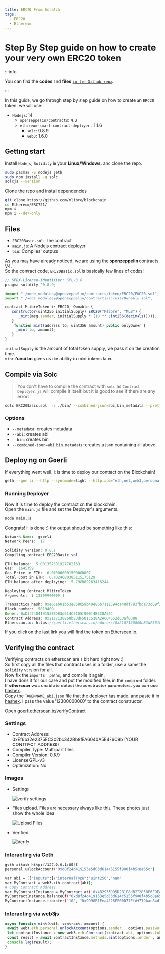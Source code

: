 ```yaml
---
title: ERC20 From Scratch
tags:
  - ERC20
  - Ethereum
---
```


# Step By Step guide on how to create your very own ERC20 token

:::info

You can find the **codes** and **files** [`in the Github repo`](https://github.com/mlibre/blockchain/tree/master/Tutorials/Ethereum/ERC20).

:::

In this guide, we go through step by step guide on how to create an `ERC20` token. we will use:  

* `Nodejs`: 14
  * `openzeppelin/contracts`: 4.3
  * `ethereum-smart-contract-deployer` : 1.1.6
    * `solc`: 0.8.9
    * `web3`: 1.6.0

## Getting start

Install `Nodejs`, `Solidity` in your **Linux/Windows**. and clone the repo.

```bash
sudo pacman -S nodejs geth
sudo npm install -g solc
solcjs --version
```

Clone the repo and install dependencies

```bash
git clone https://github.com/mlibre/blockchain
cd Ethereum/ERC721/
npm i
npm i --dev-only
```

## Files

* `ERC20Basic.sol`: The contract
* `main.js`: A Nodejs contract deployer
* `bin`: Compiles' outputs

As you may have already noticed, we are using the **openzeppelin** contracts V4.  
So the contract code, `ERC20Basic.sol` is basically few lines of codes!

```javascript
// SPDX-License-Identifier: GPL-3.0
pragma solidity ^0.8.9;

import "./node_modules/@openzeppelin/contracts/token/ERC20/ERC20.sol";
import "./node_modules/@openzeppelin/contracts/access/Ownable.sol";

contract MlibreToken is ERC20, Ownable {
   constructor(uint256 initialSupply) ERC20("Mlibre", "MLB") {
      _mint(msg.sender, initialSupply * (10 ** uint256(decimals())));
   }
    function mint(address to, uint256 amount) public onlyOwner {
     _mint(to, amount);
   }
}
```

`initialSupply` is the amount of total token supply, we pass it on the creation time.  
`mint` **function** gives us the ability to mint tokens later.

## Compile via Solc

> You don't have to compile the contract with `solc` as `Contract Deployer.js` will compile it itself. but it is good to see if there are any errors.  

```bash
solc ERC20Basic.sol  -o ./bin/ --combined-json=abi,bin,metadata --pretty-json --optimize --metadata --gas --abi --bin --overwrite --color
```

### Options

* `--metadata`: creates metadata
* `--abi`: creates abi
* `--bin`: creates bin
* `--combined-json=abi,bin,metadata`: creates a json containing all above

## Deploying on Goerli

If everything went well. it is time to deploy our contract on the Blockchain!

```bash
geth --goerli --http --syncmode=light --http.api="eth,net,web3,personal,txpool" --allow-insecure-unlock  --http.corsdomain "*"
```

### Running Deployer

Now It is time to deploy the contract on the blockchain.  
Open the `main.js` file and set the Deployer's arguments.

```bash
node main.js 
```

Congrats! it is done :)
the output should be something like this:

```java
Network Name:  goerli
Network Peers:  17

Solidity Version: 0.8.9
Compiling contract ERC20Basic.sol

ETH balance:  5.801357301927762163
Gas:  1645359
Gas Price in ETH:  0.000000001500000007
Total Cost in ETH:  0.0024680385115175129
ETH balance after deploying:  5.798889263416244

Deploying Contract MlibreToken
Arguments:  [ 12300000000 ]

Transaction hash: 0xe61eb01b53e859059b40e86b7119594ca48df793fbda73c69f201e76a96ae23d
Block number:  5819409
Owner: 0xD8f24D419153E5D03d614C5155f900f4B5C8A65C
Contract Address: 0x2107130860b83dF501C518A2A6D4652dC3af0388
Etherscan.io: https://goerli.etherscan.io/address/0x2107130860b83dF501C518A2A6D4652dC3af0388
```

If you click on the last link you will find the token on Etherscan.io.

## Verifying the contract

Verifying contracts on etherscan are a bit hard right now :)  
So first copy all the files that contract uses in a folder, use a same the `solidity` version for all.  
Now fix the `imports' paths`, and compile it again.  
I have done it for our case and put the modified files in the `combined` folder.  
If **etherscan** was unable to detect the constructor parameters. you can use [hashex](https://abi.hashex.org/).  
Copy the `TOKENNAME_abi.json` file that the deployer has made. and paste it in [hashex](https://abi.hashex.org/). I pass the value '12300000000' to the contract constructor.  

Open [goerli.etherscan.io/verifyContract](https://goerli.etherscan.io/verifyContract)

### Settings

* Contract Address: 0xEf6b32e2375EC3C2bc342Bb8fEA6040A5E426C9b (YOUR CONTRACT ADDRESS)
* Compiler Type: Multi part files
* Compiler Version: 0.8.9
* License GPL-v3
* Optimization: No

### Images

* Settings

   ![verify settings](combined/verify_0.png)

* Files upload. Files are necessary always like this. These photos just show the whole idea.

   ![Upload Files](combined/verify.png)  

* Verified

   ![Verify](combined/verify_2.png)

### Interacting via Geth

```bash
geth attach http://127.0.0.1:8545
personal.unlockAccount("0xd8f24d419153e5d03d614c5155f900f4b5c8a65c")

var abi = [{"inputs":[{"internalType":"uint256","nam"
var MyContract = web3.eth.contract(abi);
# Copy Contract Address
var MyContractInstance = MyContract.at('0x4B2935DD5D2B1F8dB272858F6F9EAe8Fc8927B27');
MyContractInstance.balanceOf("0xd8f24d419153e5d03d614c5155f900f4b5c8a65c" , {from: eth.accounts[0]});
MyContractInstance.transfer('10', "0x9998B1Eea4326FF00D77Efd9779Aac84d1bBA259" , {from: eth.accounts[0]});
```

### Interacting via web3js

```javascript
async function mint(web3, contract, amount) {
 await web3.eth.personal.unlockAccount(options.sender , options.password, 150)
 let contractInstance = new web3.eth.Contract(contract.abi, options.token);
 const result = await contractInstance.methods.mint(options.sender , amount.toString()).send({from: options.sender})
 console.log(result);
}
```
